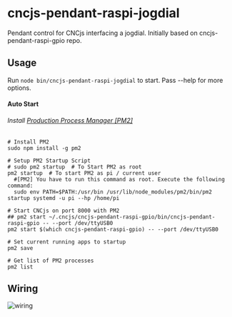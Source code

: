 # cncjs-pendant-raspi-jogdial
Pendant control for CNCjs interfacing a jogdial. Initially based on cncjs-pendant-raspi-gpio repo.

## Usage
Run `node bin/cncjs-pendant-raspi-jogdial` to start. Pass --help for more options.

#### Auto Start

###### Install [Production Process Manager [PM2]](http://pm2.io)
```
# Install PM2
sudo npm install -g pm2

# Setup PM2 Startup Script
# sudo pm2 startup  # To Start PM2 as root
pm2 startup  # To start PM2 as pi / current user
  #[PM2] You have to run this command as root. Execute the following command:
  sudo env PATH=$PATH:/usr/bin /usr/lib/node_modules/pm2/bin/pm2 startup systemd -u pi --hp /home/pi

# Start CNCjs on port 8000 with PM2
## pm2 start ~/.cncjs/cncjs-pendant-raspi-gpio/bin/cncjs-pendant-raspi-gpio -- --port /dev/ttyUSB0
pm2 start $(which cncjs-pendant-raspi-gpio) -- --port /dev/ttyUSB0

# Set current running apps to startup
pm2 save

# Get list of PM2 processes
pm2 list
```


## Wiring 

![wiring](https://raw.githubusercontent.com/jheyman/shapeoko/master/cncjs-pendant-raspi-jogdial/docs/wiring.png)
